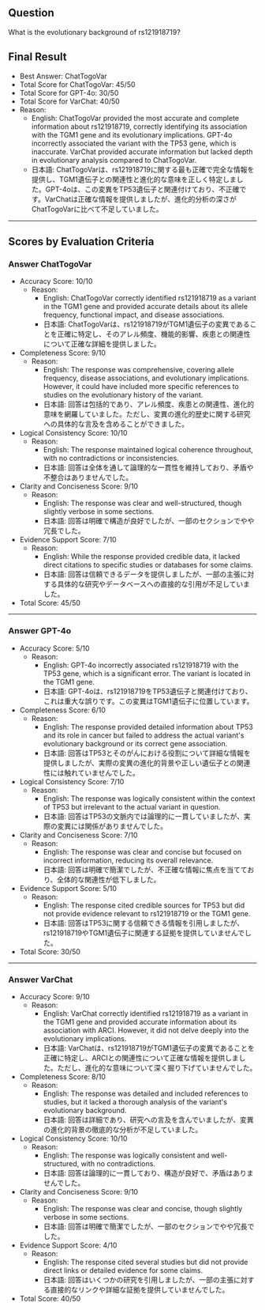 ## Question

What is the evolutionary background of rs121918719?

## Final Result

- Best Answer: ChatTogoVar
- Total Score for ChatTogoVar: 45/50
- Total Score for GPT-4o: 30/50
- Total Score for VarChat: 40/50
- Reason:
  - English: ChatTogoVar provided the most accurate and complete information about rs121918719, correctly identifying its association with the TGM1 gene and its evolutionary implications. GPT-4o incorrectly associated the variant with the TP53 gene, which is inaccurate. VarChat provided accurate information but lacked depth in evolutionary analysis compared to ChatTogoVar.
  - 日本語: ChatTogoVarは、rs121918719に関する最も正確で完全な情報を提供し、TGM1遺伝子との関連性と進化的な意味を正しく特定しました。GPT-4oは、この変異をTP53遺伝子と関連付けており、不正確です。VarChatは正確な情報を提供しましたが、進化的分析の深さがChatTogoVarに比べて不足していました。

---

## Scores by Evaluation Criteria

### Answer ChatTogoVar
- Accuracy Score: 10/10
  - Reason: 
    - English: ChatTogoVar correctly identified rs121918719 as a variant in the TGM1 gene and provided accurate details about its allele frequency, functional impact, and disease associations.
    - 日本語: ChatTogoVarは、rs121918719がTGM1遺伝子の変異であることを正確に特定し、そのアレル頻度、機能的影響、疾患との関連性について正確な詳細を提供しました。
- Completeness Score: 9/10
  - Reason: 
    - English: The response was comprehensive, covering allele frequency, disease associations, and evolutionary implications. However, it could have included more specific references to studies on the evolutionary history of the variant.
    - 日本語: 回答は包括的であり、アレル頻度、疾患との関連性、進化的意味を網羅していました。ただし、変異の進化的歴史に関する研究への具体的な言及を含めることができました。
- Logical Consistency Score: 10/10
  - Reason: 
    - English: The response maintained logical coherence throughout, with no contradictions or inconsistencies.
    - 日本語: 回答は全体を通して論理的な一貫性を維持しており、矛盾や不整合はありませんでした。
- Clarity and Conciseness Score: 9/10
  - Reason: 
    - English: The response was clear and well-structured, though slightly verbose in some sections.
    - 日本語: 回答は明確で構造が良好でしたが、一部のセクションでやや冗長でした。
- Evidence Support Score: 7/10
  - Reason: 
    - English: While the response provided credible data, it lacked direct citations to specific studies or databases for some claims.
    - 日本語: 回答は信頼できるデータを提供しましたが、一部の主張に対する具体的な研究やデータベースへの直接的な引用が不足していました。
- Total Score: 45/50

---

### Answer GPT-4o
- Accuracy Score: 5/10
  - Reason: 
    - English: GPT-4o incorrectly associated rs121918719 with the TP53 gene, which is a significant error. The variant is located in the TGM1 gene.
    - 日本語: GPT-4oは、rs121918719をTP53遺伝子と関連付けており、これは重大な誤りです。この変異はTGM1遺伝子に位置しています。
- Completeness Score: 6/10
  - Reason: 
    - English: The response provided detailed information about TP53 and its role in cancer but failed to address the actual variant's evolutionary background or its correct gene association.
    - 日本語: 回答はTP53とそのがんにおける役割について詳細な情報を提供しましたが、実際の変異の進化的背景や正しい遺伝子との関連性には触れていませんでした。
- Logical Consistency Score: 7/10
  - Reason: 
    - English: The response was logically consistent within the context of TP53 but irrelevant to the actual variant in question.
    - 日本語: 回答はTP53の文脈内では論理的に一貫していましたが、実際の変異には関係がありませんでした。
- Clarity and Conciseness Score: 7/10
  - Reason: 
    - English: The response was clear and concise but focused on incorrect information, reducing its overall relevance.
    - 日本語: 回答は明確で簡潔でしたが、不正確な情報に焦点を当てており、全体的な関連性が低下しました。
- Evidence Support Score: 5/10
  - Reason: 
    - English: The response cited credible sources for TP53 but did not provide evidence relevant to rs121918719 or the TGM1 gene.
    - 日本語: 回答はTP53に関する信頼できる情報を引用しましたが、rs121918719やTGM1遺伝子に関連する証拠を提供していませんでした。
- Total Score: 30/50

---

### Answer VarChat
- Accuracy Score: 9/10
  - Reason: 
    - English: VarChat correctly identified rs121918719 as a variant in the TGM1 gene and provided accurate information about its association with ARCI. However, it did not delve deeply into the evolutionary implications.
    - 日本語: VarChatは、rs121918719がTGM1遺伝子の変異であることを正確に特定し、ARCIとの関連性について正確な情報を提供しました。ただし、進化的な意味について深く掘り下げていませんでした。
- Completeness Score: 8/10
  - Reason: 
    - English: The response was detailed and included references to studies, but it lacked a thorough analysis of the variant's evolutionary background.
    - 日本語: 回答は詳細であり、研究への言及を含んでいましたが、変異の進化的背景の徹底的な分析が不足していました。
- Logical Consistency Score: 10/10
  - Reason: 
    - English: The response was logically consistent and well-structured, with no contradictions.
    - 日本語: 回答は論理的に一貫しており、構造が良好で、矛盾はありませんでした。
- Clarity and Conciseness Score: 9/10
  - Reason: 
    - English: The response was clear and concise, though slightly verbose in some sections.
    - 日本語: 回答は明確で簡潔でしたが、一部のセクションでやや冗長でした。
- Evidence Support Score: 4/10
  - Reason: 
    - English: The response cited several studies but did not provide direct links or detailed evidence for some claims.
    - 日本語: 回答はいくつかの研究を引用しましたが、一部の主張に対する直接的なリンクや詳細な証拠を提供していませんでした。
- Total Score: 40/50